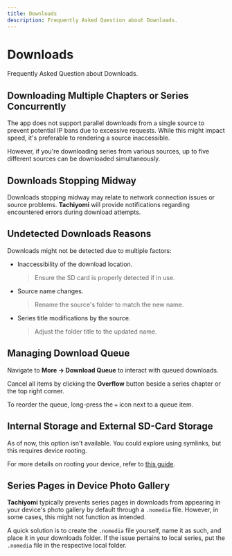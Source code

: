 ```yaml
---
title: Downloads
description: Frequently Asked Question about Downloads.
---
```


# Downloads
Frequently Asked Question about Downloads.

## Downloading Multiple Chapters or Series Concurrently
The app does not support parallel downloads from a single source to prevent potential IP bans due to excessive requests.
While this might impact speed, it's preferable to rendering a source inaccessible.

However, if you're downloading series from various sources, up to five different sources can be downloaded simultaneously.

## Downloads Stopping Midway
Downloads stopping midway may relate to network connection issues or source problems.
**Tachiyomi** will provide notifications regarding encountered errors during download attempts.

## Undetected Downloads Reasons
Downloads might not be detected due to multiple factors:

* Inaccessibility of the download location.
  > Ensure the SD card is properly detected if in use.
* Source name changes.
  > Rename the source's folder to match the new name.
* Series title modifications by the source.
  > Adjust the folder title to the updated name.

## Managing Download Queue
Navigate to **More -> Download Queue** to interact with queued downloads.

Cancel all items by clicking the **Overflow** button beside a series chapter or the top right corner.

To reorder the queue, long-press the `=` icon next to a queue item.

## Internal Storage and External SD-Card Storage
As of now, this option isn't available.
You could explore using symlinks, but this requires device rooting.

For more details on rooting your device, refer to [this guide](https://www.xda-developers.com/root/).

## Series Pages in Device Photo Gallery
**Tachiyomi** typically prevents series pages in downloads from appearing in your device's photo gallery by default through a `.nomedia` file.
However, in some cases, this might not function as intended.

A quick solution is to create the `.nomedia` file yourself, name it as such, and place it in your downloads folder. If the issue pertains to local series, put the `.nomedia` file in the respective local folder.
